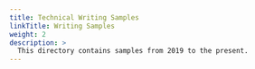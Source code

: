 ```yaml
---
title: Technical Writing Samples
linkTitle: Writing Samples
weight: 2
description: >
  This directory contains samples from 2019 to the present. 
---
```



